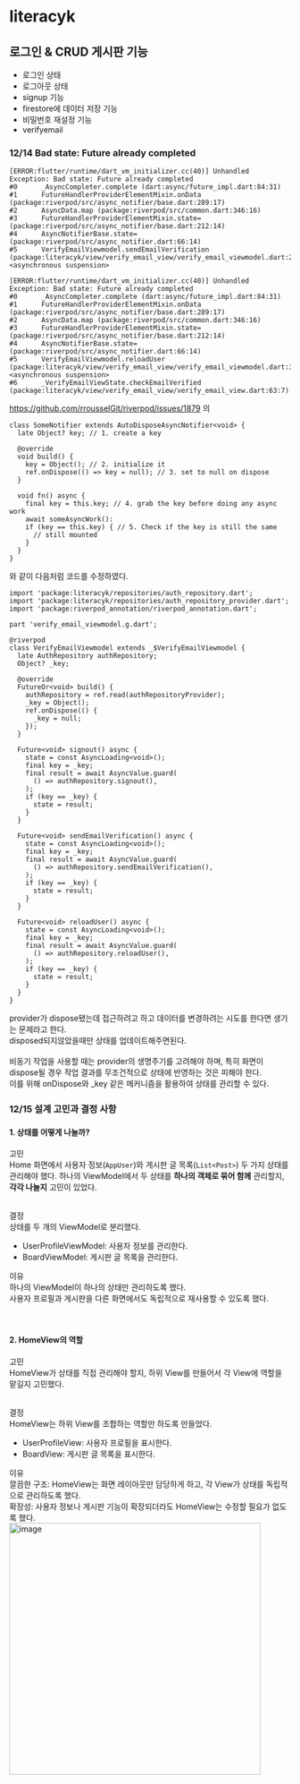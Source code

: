 # literacyk

## 로그인 & CRUD 게시판 기능
- 로그인 상태
- 로그아웃 상태
- signup 기능
- firestore에 데이터 저장 기능
- 비밀번호 재설정 기능
- verifyemail 

### 12/14 Bad state: Future already completed
```
[ERROR:flutter/runtime/dart_vm_initializer.cc(40)] Unhandled Exception: Bad state: Future already completed
#0      _AsyncCompleter.complete (dart:async/future_impl.dart:84:31)
#1      FutureHandlerProviderElementMixin.onData (package:riverpod/src/async_notifier/base.dart:289:17)
#2      AsyncData.map (package:riverpod/src/common.dart:346:16)
#3      FutureHandlerProviderElementMixin.state= (package:riverpod/src/async_notifier/base.dart:212:14)
#4      AsyncNotifierBase.state= (package:riverpod/src/async_notifier.dart:66:14)
#5      VerifyEmailViewmodel.sendEmailVerification (package:literacyk/view/verify_email_view/verify_email_viewmodel.dart:24:5)
<asynchronous suspension>

[ERROR:flutter/runtime/dart_vm_initializer.cc(40)] Unhandled Exception: Bad state: Future already completed
#0      _AsyncCompleter.complete (dart:async/future_impl.dart:84:31)
#1      FutureHandlerProviderElementMixin.onData (package:riverpod/src/async_notifier/base.dart:289:17)
#2      AsyncData.map (package:riverpod/src/common.dart:346:16)
#3      FutureHandlerProviderElementMixin.state= (package:riverpod/src/async_notifier/base.dart:212:14)
#4      AsyncNotifierBase.state= (package:riverpod/src/async_notifier.dart:66:14)
#5      VerifyEmailViewmodel.reloadUser (package:literacyk/view/verify_email_view/verify_email_viewmodel.dart:30:5)
<asynchronous suspension>
#6      _VerifyEmailViewState.checkEmailVerified (package:literacyk/view/verify_email_view/verify_email_view.dart:63:7)
```
https://github.com/rrousselGit/riverpod/issues/1879 의 
```
class SomeNotifier extends AutoDisposeAsyncNotifier<void> {
  late Object? key; // 1. create a key

  @override
  void build() {
    key = Object(); // 2. initialize it
    ref.onDispose(() => key = null); // 3. set to null on dispose
  }

  void fn() async {
    final key = this.key; // 4. grab the key before doing any async work
    await someAsyncWork():
    if (key == this.key) { // 5. Check if the key is still the same
      // still mounted
    }
  }
}
```
와 같이 다음처럼 코드를 수정하였다.
```
import 'package:literacyk/repositories/auth_repository.dart';
import 'package:literacyk/repositories/auth_repository_provider.dart';
import 'package:riverpod_annotation/riverpod_annotation.dart';

part 'verify_email_viewmodel.g.dart';

@riverpod
class VerifyEmailViewmodel extends _$VerifyEmailViewmodel {
  late AuthRepository authRepository;
  Object? _key;

  @override
  FutureOr<void> build() {
    authRepository = ref.read(authRepositoryProvider);
    _key = Object();
    ref.onDispose(() {
      _key = null;
    });
  }

  Future<void> signout() async {
    state = const AsyncLoading<void>();
    final key = _key;
    final result = await AsyncValue.guard(
      () => authRepository.signout(),
    );
    if (key == _key) {
      state = result;
    }
  }

  Future<void> sendEmailVerification() async {
    state = const AsyncLoading<void>();
    final key = _key;
    final result = await AsyncValue.guard(
      () => authRepository.sendEmailVerification(),
    );
    if (key == _key) {
      state = result;
    }
  }

  Future<void> reloadUser() async {
    state = const AsyncLoading<void>();
    final key = _key;
    final result = await AsyncValue.guard(
      () => authRepository.reloadUser(),
    );
    if (key == _key) {
      state = result;
    }
  }
}
```
provider가 dispose됐는데 접근하려고 하고 데이터를 변경하려는 시도를 한다면 생기는 문제라고 한다. <br>
disposed되지않았을때만 상태를 업데이트해주면된다.
<br> <br>
비동기 작업을 사용할 때는 provider의 생명주기를 고려해야 하며, 특히 화면이 dispose될 경우 작업 결과를 무조건적으로 상태에 반영하는 것은 피해야 한다. <br>
이를 위해 onDispose와 _key 같은 메커니즘을 활용하여 상태를 관리할 수 있다.

### 12/15 설계 고민과 결정 사항
#### 1. 상태를 어떻게 나눌까?
고민 <br>
Home 화면에서 사용자 정보(`AppUser`)와 게시판 글 목록(`List<Post>`) 두 가지 상태를 관리해야 했다.
하나의 ViewModel에서 두 상태를 **하나의 객체로 묶어 함께** 관리할지, **각각 나눌지** 고민이 있었다.
<br><br>

결정 <br>
상태를 두 개의 ViewModel로 분리했다.
- UserProfileViewModel: 사용자 정보를 관리한다.
- BoardViewModel: 게시판 글 목록을 관리한다.

이유<br>
하나의 ViewModel이 하나의 상태만 관리하도록 했다.<br>
사용자 프로필과 게시판을 다른 화면에서도 독립적으로 재사용할 수 있도록 했다.<br>
<br><br>
#### 2. HomeView의 역할
고민<br>
HomeView가 상태를 직접 관리해야 할지, 하위 View를 만들어서 각 View에 역할을 맡길지 고민했다.
<br><br>

결정<br>
HomeView는 하위 View를 조합하는 역할만 하도록 만들었다.
- UserProfileView: 사용자 프로필을 표시한다.
- BoardView: 게시판 글 목록을 표시한다.

이유<br>
깔끔한 구조: HomeView는 화면 레이아웃만 담당하게 하고, 각 View가 상태를 독립적으로 관리하도록 했다.<br>
확장성: 사용자 정보나 게시판 기능이 확장되더라도 HomeView는 수정할 필요가 없도록 했다.<br>
<img width="450" alt="image" src="https://github.com/user-attachments/assets/274b77f1-c029-413e-aec5-9302d4f9bd3e" />
